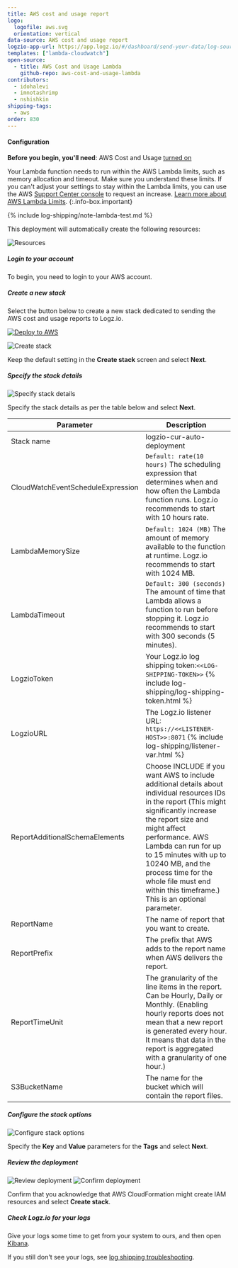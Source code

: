 ```yaml
---
title: AWS cost and usage report
logo:
  logofile: aws.svg
  orientation: vertical
data-source: AWS cost and usage report
logzio-app-url: https://app.logz.io/#/dashboard/send-your-data/log-sources/aws-cost-and-usage-report
templates: ["lambda-cloudwatch"]
open-source:
  - title: AWS Cost and Usage Lambda
    github-repo: aws-cost-and-usage-lambda
contributors:
  - idohalevi
  - imnotashrimp
  - nshishkin
shipping-tags:
  - aws
order: 830
---
```


#### Configuration

**Before you begin, you'll need**:
AWS Cost and Usage [turned on](https://docs.aws.amazon.com/awsaccountbilling/latest/aboutv2/billing-getting-started.html)

<!-- info-box-start:info -->
Your Lambda function needs to run within the AWS Lambda limits, such as memory allocation and timeout. Make sure you understand these limits. If you can't adjust your settings to stay within the Lambda limits, you can use the AWS [Support Center console](https://console.aws.amazon.com/support/v1#/case/create?issueType=service-limit-increase) to request an increase. [Learn more about AWS Lambda Limits](https://docs.aws.amazon.com/lambda/latest/dg/limits.html).
{:.info-box.important}
<!-- info-box-end -->

{% include log-shipping/note-lambda-test.md %}

This deployment will automatically create the following resources:

![Resources](https://dytvr9ot2sszz.cloudfront.net/logz-docs/aws/Resources.png)

<div class="tasklist">

##### Login to your account

To begin, you need to login to your AWS account.

##### Create a new stack

Select the button below to create a new stack dedicated to sending the AWS cost and usage reports to Logz.io.

[![Deploy to AWS](https://dytvr9ot2sszz.cloudfront.net/logz-docs/lights/LightS-button.png)](https://console.aws.amazon.com/cloudformation/home?region=us-east-1#/stacks/create/template?templateURL=https://aws-cost-usage-auto-deployment.s3.amazonaws.com/auto-deployment.yaml&stackName=logzio-aws-cost-usage-auto-deployment)

![Create stack](https://dytvr9ot2sszz.cloudfront.net/logz-docs/aws/create_stack.png)

Keep the default setting in the **Create stack** screen and select **Next**.

##### Specify the stack details

![Specify stack details](https://dytvr9ot2sszz.cloudfront.net/logz-docs/aws/specify_stack_details.png)

Specify the stack details as per the table below and select **Next**.

| Parameter | Description |
|---|---|
| Stack name | logzio-cur-auto-deployment |
| CloudWatchEventScheduleExpression | `Default: rate(10 hours)` The scheduling expression that determines when and how often the Lambda function runs. Logz.io recommends to start with 10 hours rate. |
| LambdaMemorySize | `Default: 1024 (MB)` The amount of memory available to the function at runtime. Logz.io recommends to start with 1024 MB. |
| LambdaTimeout | `Default: 300 (seconds)` The amount of time that Lambda allows a function to run before stopping it. Logz.io recommends to start with 300 seconds (5 minutes). |
| LogzioToken | Your Logz.io log shipping token:`<<LOG-SHIPPING-TOKEN>>` {% include log-shipping/log-shipping-token.html %} |
| LogzioURL | The Logz.io listener URL: `https://<<LISTENER-HOST>>:8071` {% include log-shipping/listener-var.html %} |
| ReportAdditionalSchemaElements | Choose INCLUDE if you want AWS to include additional details about individual resources IDs in the report (This might significantly increase the report size and might affect performance. AWS Lambda can run for up to 15 minutes with up to 10240 MB, and the process time for the whole file must end within this timeframe.) This is an optional parameter. |
| ReportName | The name of report that you want to create. |
| ReportPrefix | The prefix that AWS adds to the report name when AWS delivers the report. |
| ReportTimeUnit | The granularity of the line items in the report. Can be Hourly, Daily or Monthly. (Enabling hourly reports does not mean that a new report is generated every hour. It means that data in the report is aggregated with a granularity of one hour.) |
| S3BucketName | The name for the bucket which will contain the report files. |

##### Configure the stack options

![Configure stack options](https://dytvr9ot2sszz.cloudfront.net/logz-docs/aws/specify_stack_details.png)

Specify the **Key** and **Value** parameters for the **Tags** and select **Next**.

##### Review the deployment

![Review deployment](https://dytvr9ot2sszz.cloudfront.net/logz-docs/aws/review_deployment.png)
![Confirm deployment](https://dytvr9ot2sszz.cloudfront.net/logz-docs/aws/confirm_and_create_stack.png)

Confirm that you acknowledge that AWS CloudFormation might create IAM resources and select **Create stack**.

##### Check Logz.io for your logs

Give your logs some time to get from your system to ours, and then open [Kibana](https://app.logz.io/#/dashboard/kibana).

If you still don't see your logs, see [log shipping troubleshooting]({{site.baseurl}}/user-guide/log-shipping/log-shipping-troubleshooting.html).

</div>
